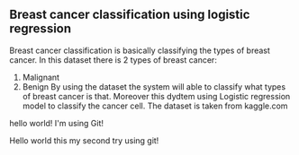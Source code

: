 ## Breast cancer classification using logistic regression

Breast cancer classification is basically classifying the types of breast cancer.
In this dataset there is 2 types of breast cancer:

1. Malignant
2. Benign
   By using the dataset the system will able to classify what types of breast cancer is that.
   Moreover this dydtem using Logistic regression model to classify the cancer cell.
   The dataset is taken from kaggle.com

hello world! I'm using Git!

Hello world this my second try using git!
